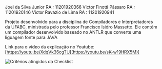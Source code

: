 Joel da Silva Junior		  RA : 11201920366
Victor Finotti Pássaro 		RA : 11201920146
Victor Ravazio de Lima		RA : 11201920941

Projeto desenvolvido para a disciplina de Compiladores e Interpretadores da UFABC, ministrada pelo professor Francisco Isidro Massetto. 
Ele contém um compilador desenvolvido baseado no ANTLR que converte uma liguagem fonte para JAVA.

Link para o video da explicação no Youtube: [https://youtu.be/XdqVk36cgTU](https://youtu.be/sK-w19HRX5M)]

![Critérios atingidos da Checklist](https://github.com/user-attachments/assets/0f8975be-5cfa-4f6f-b12d-3bdb2b53a09b)
